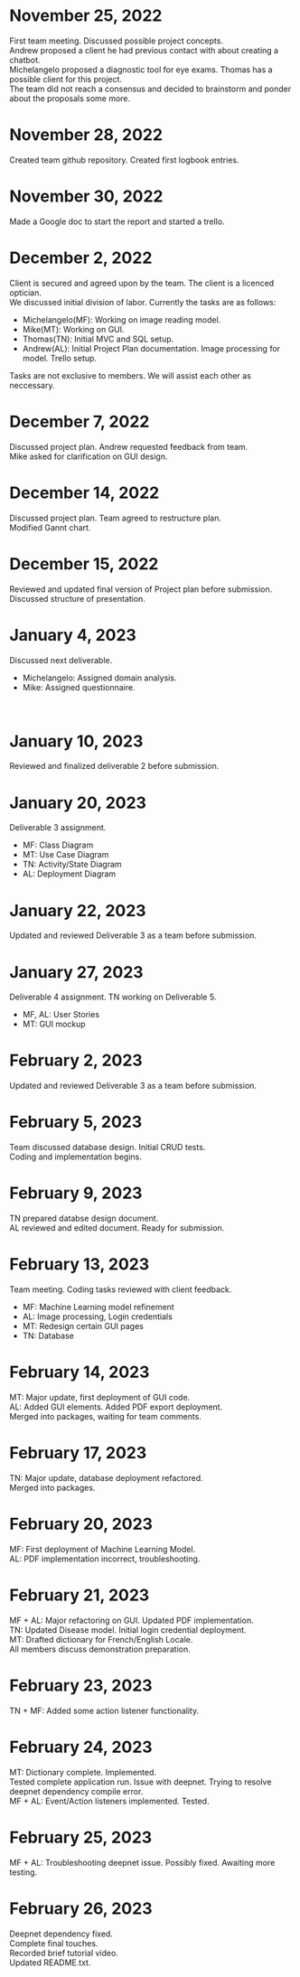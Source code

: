 <h1>November 25, 2022</h1>
First team meeting. Discussed possible project concepts.<br>
Andrew proposed a client he had previous contact with about creating a chatbot.<br>
Michelangelo proposed a diagnostic tool for eye exams. Thomas has a possible client for this project.<br>
The team did not reach a consensus and decided to brainstorm and ponder about the proposals some more.<br>


<h1>November 28, 2022</h1>
Created team github repository. Created first logbook entries.<br>

<h1>November 30, 2022</h1>

<p>Made a Google doc to start the report and started a trello.</p>

<h1>December 2, 2022</h1>
Client is secured and agreed upon by the team. The client is a licenced optician.<br>
We discussed initial division of labor. Currently the tasks are as follows: <br>
<ul>
    <li> Michelangelo(MF): Working on image reading model.</li>
    <li> Mike(MT): Working on GUI.</li>
    <li> Thomas(TN): Initial MVC and SQL setup.</li>
    <li> Andrew(AL): Initial Project Plan documentation. Image processing for model. Trello setup.</li>
</ul>
Tasks are not exclusive to members. We will assist each other as neccessary.<br>

<h1>December 7, 2022</h1>
Discussed project plan. Andrew requested feedback from team.<br>
Mike asked for clarification on GUI design.<br>

<h1>December 14, 2022</h1>
Discussed project plan. Team agreed to restructure plan. <br>
Modified Gannt chart. <br>

<h1>December 15, 2022</h1>
Reviewed and updated final version of Project plan before submission. <br>
Discussed structure of presentation. <br>

<h1>January 4, 2023</h1>
Discussed next deliverable. <br>
<ul>
    <li> Michelangelo: Assigned domain analysis. </li>
    <li> Mike: Assigned questionnaire. </li>
</ul><br>

<h1>January 10, 2023</h1>
Reviewed and finalized deliverable 2 before submission. <br>

<h1>January 20, 2023</h1>
Deliverable 3 assignment.<br>
<ul>
    <li>MF: Class Diagram</li>
    <li>MT: Use Case Diagram</li>
    <li>TN: Activity/State Diagram</li>
    <li>AL: Deployment Diagram</li>
</ul>

<h1>January 22, 2023</h1>
Updated and reviewed Deliverable 3 as a team before submission.<br>

<h1>January 27, 2023</h1>
Deliverable 4 assignment. TN working on Deliverable 5.<br>
<ul>
    <li>MF, AL: User Stories</li>
    <li>MT: GUI mockup</li>
</ul>
    
<h1>February 2, 2023</h1>
Updated and reviewed Deliverable 3 as a team before submission.<br>

<h1>February 5, 2023</h1>
Team discussed database design. Initial CRUD tests.<br>
Coding and implementation begins.<br>

<h1>February 9, 2023</h1>
TN prepared databse design document.<br>
AL reviewed and edited document. Ready for submission.<br>

<h1>February 13, 2023</h1>
Team meeting. Coding tasks reviewed with client feedback.<br>
<ul>
    <li>MF: Machine Learning model refinement</li>
    <li>AL: Image processing, Login credentials</li>
    <li>MT: Redesign certain GUI pages</li>
    <li>TN: Database</li>
</ul>

<h1>February 14, 2023</h1>
MT: Major update, first deployment of GUI code. <br>
AL: Added GUI elements. Added PDF export deployment. <br>
Merged into packages, waiting for team comments. <br>

<h1>February 17, 2023</h1>
TN: Major update, database deployment refactored.<br>
Merged into packages. <br>

<h1>February 20, 2023</h1>
MF: First deployment of Machine Learning Model. <br>
AL: PDF implementation incorrect, troubleshooting. <br>

<h1>February 21, 2023</h1>
MF + AL: Major refactoring on GUI. Updated PDF implementation. <br>
TN: Updated Disease model. Initial login credential deployment. <br>
MT: Drafted dictionary for French/English Locale. <br>
All members discuss demonstration preparation. <br>


<h1>February 23, 2023</h1>
TN + MF: Added some action listener functionality. <br>


<h1>February 24, 2023</h1>
MT: Dictionary complete. Implemented. <br>
Tested complete application run. Issue with deepnet. Trying to resolve deepnet dependency compile error. <br>
MF + AL: Event/Action listeners implemented. Tested. <br>

<h1>February 25, 2023</h1>
MF + AL: Troubleshooting deepnet issue. Possibly fixed. Awaiting more testing. <br>


<h1>February 26, 2023</h1>
Deepnet dependency fixed.<br>
Complete final touches. <br>
Recorded brief tutorial video. <br>
Updated README.txt. <br>
